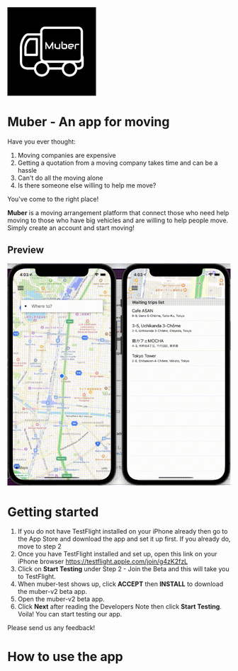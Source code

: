 <img src="./doc/MuberLogo.png" width="200" height="200">

# Muber - An app for moving
Have you ever thought:
1. Moving companies are expensive
2. Getting a quotation from a moving company takes time and can be a hassle
3. Can't do all the moving alone
4. Is there someone else willing to help me move?

You've come to the right place! 

**Muber** is a moving arrangement platform that connect those who need help moving to those who have big vehicles and are willing to help people move. 
Simply create an account and start moving!

## Preview
![](./doc/Muber_GIF_1.gif)

# Getting started
1. If you do not have TestFlight installed on your iPhone already then go to the App Store and download the app and set it up first. If you already do, move to step 2
2. Once you have TestFlight installed and set up, open this link on your iPhone browser https://testflight.apple.com/join/g4zK2fzL
3. Click on **Start Testing** under Step 2 - Join the Beta and this will take you to TestFlight.
4. When muber-test shows up, click **ACCEPT** then **INSTALL** to download the muber-v2 beta app.
5. Open the muber-v2 beta app. 
6. Click **Next** after reading the Developers Note then click **Start Testing**. Voila! You can start testing our app.

Please send us any feedback!

# How to use the app
